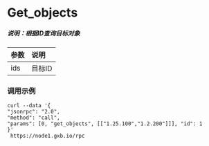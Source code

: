 # Get\_objects

##### 说明：根据ID查询目标对象

| 参数 | 说明 |
| :--- | :--- |
| ids | 目标ID |

### **调用示例**

```
curl --data '{
"jsonrpc": "2.0", 
"method": "call", 
"params": [0, "get_objects", [["1.25.100","1.2.200"]]], "id": 1
}' 
 https://node1.gxb.io/rpc
```



